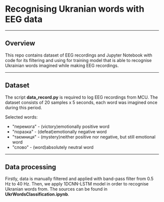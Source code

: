 # Recognising Ukranian words with EEG data
___
## Overview
This repo contains dataset of EEG recordings and Jupyter Notebook with code for its filtering and using for training model that is able to recognise Ukrainian words imagined while making EEG recordings.
___
## Dataset

The script __data_record.py__ is required to log EEG recordings from MCU.
The dataset consists of 20 samples x 5 seconds, each word was imagined once during this period.

Selected words:
  - "перемога" - (victory)emotionally positive word
  - "поразка" - (defeat)emotionally negative word
  - "таємниця" - (mystery)neither positive nor negative, but still emotional word
  - "слово" - (word)absolutely neutral word
___
## Data processing
Firstly, data is manually filtered and applied with band-pass filter from 0.5 Hz to 40 Hz.
Then, we apply 1DCNN-LSTM model in order to recognise Ukranian words from.
The sources can be found in __UkrWordsClassification.ipynb__.